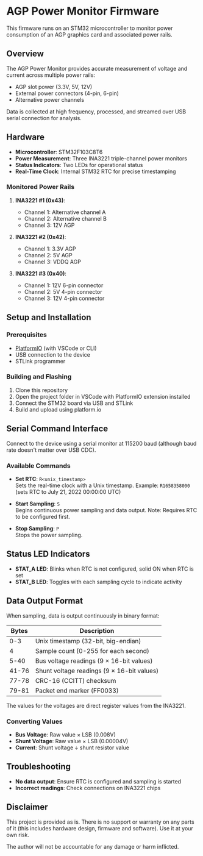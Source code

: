 # AGP Power Monitor Firmware

This firmware runs on an STM32 microcontroller to monitor power consumption of an AGP graphics card and associated power rails.

## Overview

The AGP Power Monitor provides accurate measurement of voltage and current across multiple power rails:
- AGP slot power (3.3V, 5V, 12V)
- External power connectors (4-pin, 6-pin)
- Alternative power channels

Data is collected at high frequency, processed, and streamed over USB serial connection for analysis.

## Hardware

- **Microcontroller**: STM32F103C8T6
- **Power Measurement**: Three INA3221 triple-channel power monitors
- **Status Indicators**: Two LEDs for operational status
- **Real-Time Clock**: Internal STM32 RTC for precise timestamping

### Monitored Power Rails

1. **INA3221 #1 (0x43)**:
   - Channel 1: Alternative channel A
   - Channel 2: Alternative channel B
   - Channel 3: 12V AGP

2. **INA3221 #2 (0x42)**:
   - Channel 1: 3.3V AGP
   - Channel 2: 5V AGP
   - Channel 3: VDDQ AGP

3. **INA3221 #3 (0x40)**:
   - Channel 1: 12V 6-pin connector
   - Channel 2: 5V 4-pin connector
   - Channel 3: 12V 4-pin connector

## Setup and Installation

### Prerequisites

- [PlatformIO](https://platformio.org/) (with VSCode or CLI)
- USB connection to the device
- STLink programmer

### Building and Flashing

1. Clone this repository
2. Open the project folder in VSCode with PlatformIO extension installed
3. Connect the STM32 board via USB and STLink
4. Build and upload using platform.io

## Serial Command Interface

Connect to the device using a serial monitor at 115200 baud (although baud rate doesn't matter over USB CDC).

### Available Commands

- **Set RTC**: `R<unix_timestamp>`  
  Sets the real-time clock with a Unix timestamp.
  Example: `R1658358000` (sets RTC to July 21, 2022 00:00:00 UTC)

- **Start Sampling**: `S`  
  Begins continuous power sampling and data output.
  Note: Requires RTC to be configured first.

- **Stop Sampling**: `P`  
  Stops the power sampling.

## Status LED Indicators

- **STAT_A LED**: Blinks when RTC is not configured, solid ON when RTC is set
- **STAT_B LED**: Toggles with each sampling cycle to indicate activity

## Data Output Format

When sampling, data is output continuously in binary format:

| Bytes | Description |
|-------|-------------|
| 0-3   | Unix timestamp (32-bit, big-endian) |
| 4     | Sample count (0-255 for each second) |
| 5-40  | Bus voltage readings (9 × 16-bit values) |
| 41-76 | Shunt voltage readings (9 × 16-bit values) |
| 77-78 | CRC-16 (CCITT) checksum |
| 79-81 | Packet end marker (FF0033) |

The values for the voltages are direct register values from the INA3221.

### Converting Values

- **Bus Voltage**: Raw value × LSB (0.008V)
- **Shunt Voltage**: Raw value × LSB (0.00004V)
- **Current**: Shunt voltage ÷ shunt resistor value

## Troubleshooting

- **No data output**: Ensure RTC is configured and sampling is started
- **Incorrect readings**: Check connections on INA3221 chips

## Disclaimer

This project is provided as is. There is no support or warranty on any parts of it (this includes hardware design, firmware and software). Use it at your own risk.

The author will not be accountable for any damage or harm inflicted.